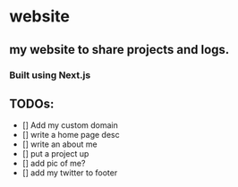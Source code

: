 # website

## my website to share projects and logs. 
### Built using Next.js

## TODOs:
- [] Add my custom domain
- [] write a home page desc
- [] write an about me
- [] put a project up
- [] add pic of me? 
- [] add my twitter to footer